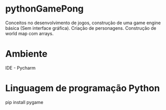 # pythonGamePong
Conceitos no desenvolvimento de jogos, construção de uma game engine básica (Sem interface gráfica). Criação de personagens.  Construção de world map com arrays.

# Ambiente
IDE - Pycharm
# Linguagem de programação Python
pip install pygame
